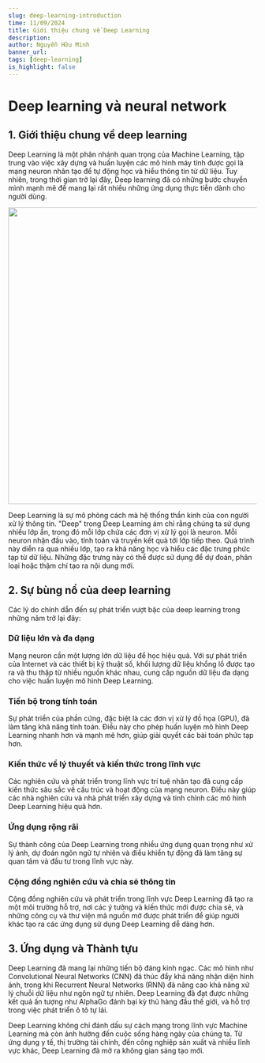 ```yaml
---
slug: deep-learning-introduction
time: 11/09/2024
title: Giới thiệu chung về Deep Learning
description:
author: Nguyễn Hữu Minh
banner_url: 
tags: [deep-learning]
is_highlight: false
---
```


# Deep learning và neural network

## 1. Giới thiệu chung về deep learning

Deep Learning là một phân nhánh quan trọng của Machine Learning, tập trung vào việc xây dựng và huấn luyện các mô hình máy tính được gọi là mạng neuron nhân tạo để tự động học và hiểu thông tin từ dữ liệu.
Tuy nhiên, trong thời gian trở lại đây, Deep learning đã có những bước chuyển mình mạnh mẽ để mang lại rất nhiều những ứng dụng thực tiễn dành cho người dùng.

<img src="https://i.imgur.com/NWfeUDg.jpeg" style="width: 600px;"/>

Deep Learning là sự mô phỏng cách mà hệ thống thần kinh của con người xử lý thông tin.
"Deep" trong Deep Learning ám chỉ rằng chúng ta sử dụng nhiều lớp ẩn, trong đó mỗi lớp chứa các đơn vị xử lý gọi là neuron.
Mỗi neuron nhận đầu vào, tính toán và truyền kết quả tới lớp tiếp theo. Quá trình này diễn ra qua nhiều lớp, tạo ra khả năng học và hiểu các đặc trưng phức tạp từ dữ liệu.
Những đặc trưng này có thể được sử dụng để dự đoán, phân loại hoặc thậm chí tạo ra nội dung mới.

## 2. Sự bùng nổ của deep learning
Các lý do chính dẫn đến sự phát triển vượt bậc của deep learning trong những năm trở lại đây:

### Dữ liệu lớn và đa dạng

Mạng neuron cần một lượng lớn dữ liệu để học hiệu quả.
Với sự phát triển của Internet và các thiết bị kỹ thuật số, khối lượng dữ liệu khổng lồ được tạo ra và thu thập từ nhiều nguồn khác nhau, cung cấp nguồn dữ liệu đa dạng cho việc huấn luyện mô hình Deep Learning.

### Tiến bộ trong tính toán

Sự phát triển của phần cứng, đặc biệt là các đơn vị xử lý đồ họa (GPU), đã làm tăng khả năng tính toán.
Điều này cho phép huấn luyện mô hình Deep Learning nhanh hơn và mạnh mẽ hơn, giúp giải quyết các bài toán phức tạp hơn.

### Kiến thức về lý thuyết và kiến thức trong lĩnh vực

Các nghiên cứu và phát triển trong lĩnh vực trí tuệ nhân tạo đã cung cấp kiến thức sâu sắc về cấu trúc và hoạt động của mạng neuron.
Điều này giúp các nhà nghiên cứu và nhà phát triển xây dựng và tinh chỉnh các mô hình Deep Learning hiệu quả hơn.

### Ứng dụng rộng rãi
Sự thành công của Deep Learning trong nhiều ứng dụng quan trọng như xử lý ảnh, dự đoán ngôn ngữ tự nhiên và điều khiển tự động đã làm tăng sự quan tâm và đầu tư trong lĩnh vực này.

### Cộng đồng nghiên cứu và chia sẻ thông tin
Cộng đồng nghiên cứu và phát triển trong lĩnh vực Deep Learning đã tạo ra một môi trường hỗ trợ, nơi các ý tưởng và kiến thức mới được chia sẻ, và những công cụ và thư viện mã nguồn mở được phát triển để giúp người khác tạo ra các ứng dụng sử dụng Deep Learning dễ dàng hơn.

## 3. Ứng dụng và Thành tựu

Deep Learning đã mang lại những tiến bộ đáng kinh ngạc.
Các mô hình như Convolutional Neural Networks (CNN) đã thúc đẩy khả năng nhận diện hình ảnh, trong khi Recurrent Neural Networks (RNN) đã nâng cao khả năng xử lý chuỗi dữ liệu như ngôn ngữ tự nhiên.
Deep Learning đã đạt được những kết quả ấn tượng như AlphaGo đánh bại kỳ thủ hàng đầu thế giới, và hỗ trợ trong việc phát triển ô tô tự lái.

Deep Learning không chỉ đánh dấu sự cách mạng trong lĩnh vực Machine Learning mà còn ảnh hưởng đến cuộc sống hàng ngày của chúng ta.
Từ ứng dụng y tế, thị trường tài chính, đến công nghiệp sản xuất và nhiều lĩnh vực khác, Deep Learning đã mở ra không gian sáng tạo mới.
